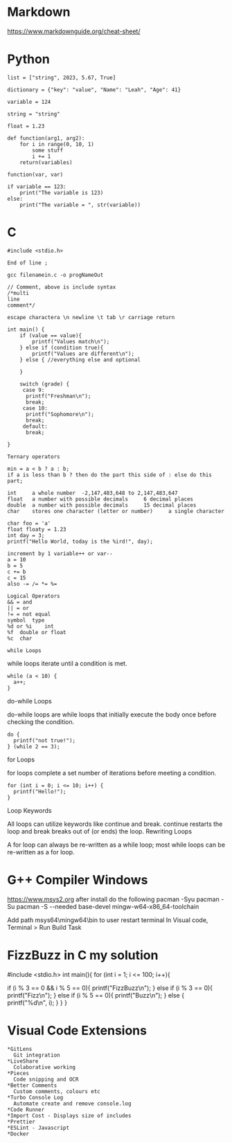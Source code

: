 # Markdown

https://www.markdownguide.org/cheat-sheet/



# Python

    list = ["string", 2023, 5.67, True]

    dictionary = {"key": "value", "Name": "Leah", "Age": 41}

    variable = 124

    string = "string"

    float = 1.23

    def function(arg1, arg2):
        for i in range(0, 10, 1)
            some stuff
            i += 1
        return(variables)

    function(var, var)

    if variable == 123:
        print("The variable is 123)
    else:
        print("The variable = ", str(variable))

# C

    #include <stdio.h>
    
    End of line ;

    gcc filenamein.c -o progNameOut

    // Comment, above is include syntax
    /*multi
    line
    comment*/

    escape charactera \n newline \t tab \r carriage return

    int main() {
        if (value == value){
            printf("Values match\n");
        } else if (condition true){
            printf("Values are different\n");
        } else { //everything else and optional

        }

        switch (grade) {
         case 9:
          printf("Freshman\n");
          break;
         case 10:
          printf("Sophomore\n");
          break;
         default:
          break;
        
    }

    Ternary operators

    min = a < b ? a : b;
    if a is less than b ? then do the part this side of : else do this part;

    int 	a whole number 	-2,147,483,648 to 2,147,483,647
    float 	a number with possible decimals 	6 decimal places
    double 	a number with possible decimals 	15 decimal places
    char 	stores one character (letter or number) 	a single character

    char foo = 'a'
    float floaty = 1.23
    int day = 3;
    printf("Hello World, today is the %ird!", day);

    increment by 1 variable++ or var--
    a = 10
    b = 5
    c += b
    c = 15
    also -= /= *= %=

    Logical Operators
    && = and
    || = or
    != = not equal
    symbol 	type
    %d or %i 	int
    %f 	double or float
    %c 	char

    while Loops

while loops iterate until a condition is met.

    while (a < 10) {
      a++;
    }

do-while Loops

do-while loops are while loops that initially execute the body once before checking the condition.

    do {
      printf("not true!");
    } (while 2 == 3);

for Loops

for loops complete a set number of iterations before meeting a condition.

    for (int i = 0; i <= 10; i++) {
      printf("Hello!");
    }

Loop Keywords

All loops can utilize keywords like continue and break. continue restarts the loop and break breaks out of (or ends) the loop.
Rewriting Loops

A for loop can always be re-written as a while loop; most while loops can be re-written as a for loop.


# G++ Compiler Windows
https://www.msys2.org
after install do the following
pacman -Syu
pacman -Su
pacman -S --needed base-devel mingw-w64-x86_64-toolchain

Add path msys64\mingw64\bin to user
restart terminal
In Visual code, Terminal > Run Build Task


# FizzBuzz in C my solution

#include <stdio.h>
int main(){
for (int i = 1; i <= 100; i++){
  
  if (i % 3 == 0 && i % 5 == 0){
    printf("FizzBuzz\n");
    } else if (i % 3 == 0){
    printf("Fizz\n");
    } else if (i % 5 == 0){
    printf("Buzz\n");
    } else {
      printf("%d\n", i);
    }
}
}

# Visual Code Extensions

    *GitLens
      Git integration
    *LiveShare
      Colaborative working
    *Pieces
      Code snipping and OCR
    *Better Comments
      Custom comments, colours etc
    *Turbo Console Log
      Automate create and remove console.log 
    *Code Runner
    *Import Cost - Displays size of includes
    *Prettier
    *ESLint - Javascript
    *Docker

